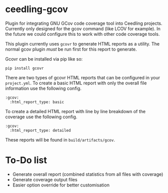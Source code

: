 ceedling-gcov
=============

Plugin for integrating GNU GCov code coverage tool into Ceedling projects.
Currently only designed for the gcov command (like LCOV for example). In the
future we could configure this to work with other code coverage tools.


This plugin currently uses `gcovr` to generate HTML reports as a utility. The
normal gcov plugin _must_ be run first for this report to generate.

Gcovr can be installed via pip like so:

```
pip install gcovr
```

There are two types of gcovr HTML reports that can be configured in your
`project.yml`. To create a basic HTML report with only the overall file
information use the following config. 

```
:gcov:
  :html_report_type: basic
```
To create a detailed HTML report with line by line breakdown of the coverage use
the following config.

```
:gcov:
  :html_report_type: detailed
```

These reports will be found in `build/artifacts/gcov`.



# To-Do list

- Generate overall report (combined statistics from all files with coverage)
- Generate coverage output files
- Easier option override for better customisation 
